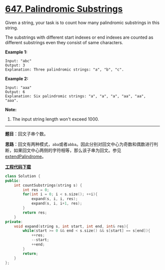 # [647. Palindromic Substrings](https://leetcode.com/problems/palindromic-substrings/)

Given a string, your task is to count how many palindromic substrings in this string.

The substrings with different start indexes or end indexes are counted as different substrings even they consist of same characters.

**Example 1:**

```
Input: "abc"
Output: 3
Explanation: Three palindromic strings: "a", "b", "c".
```

 **Example 2:**

```
Input: "aaa"
Output: 6
Explanation: Six palindromic strings: "a", "a", "a", "aa", "aa", "aaa".
```

 **Note:**

1. The input string length won't exceed 1000.

-----

**题目**：回文子串个数。

**思路**：回文有两种模式，`aba`或者`abba`。因此分别对回文中心为奇数和偶数进行判断，如果回文中心两侧的字符相等，那么该子串为回文。参见[extendPalindrome](https://leetcode.com/problems/palindromic-substrings/discuss/105689/Java-solution-8-lines-extendPalindrome)。

[**工程代码下载**](https://github.com/abesft/leetcode)

```cpp
class Solution {
public:
    int countSubstrings(string s) {
        int res = 0;
        for(int i = 0; i < s.size(); ++i){
            expand(s, i, i, res);
            expand(s, i, i+1, res);
        }
        return res;
    }
private:
    void expand(string s, int start, int end, int& res){
        while(start >= 0 && end < s.size() && s[start] == s[end]){
            ++res;
            --start;
            ++end;
        }
        return;
    }
};
```

